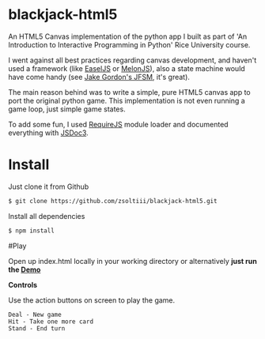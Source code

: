 # blackjack-html5

An HTML5 Canvas implementation of the python app I built as part of 'An Introduction to Interactive Programming in Python' Rice University course.

I went against all best practices regarding canvas development, and haven't used a framework (like [EaselJS](http://www.createjs.com/EaselJS) or [MelonJS](http://melonjs.org/)), also a state machine would have come handy (see [Jake Gordon's JFSM](https://github.com/jakesgordon/javascript-state-machine), it's great).

The main reason behind was to write a simple, pure HTML5 canvas app to port the original python game. This implementation is not even running a game loop, just simple game states.

To add some fun, I used [RequireJS](http://requirejs.org/) module loader and documented everything with [JSDoc3](http://usejsdoc.org/).

# Install

Just clone it from Github
```bash
$ git clone https://github.com/zsoltiii/blackjack-html5.git
```

Install all dependencies
```bash
$ npm install
```

#Play

Open up index.html locally in your working directory or alternatively **just run the [Demo](http://zsoltiii.github.io/blackjack-html5/index.html)**

**Controls**

Use the action buttons on screen to play the game.

```
Deal - New game
Hit - Take one more card
Stand - End turn
```
